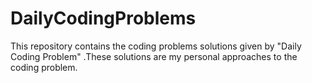 # DailyCodingProblems
This repository contains the coding problems solutions given by "Daily Coding Problem" .These solutions are my personal approaches to the coding problem.
